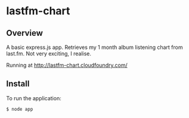 # lastfm-chart

## Overview

A basic express.js app.
Retrieves my 1 month album listening chart from last.fm.
Not very exciting, I realise.

Running at http://lastfm-chart.cloudfoundry.com/

## Install

To run the application:

    $ node app